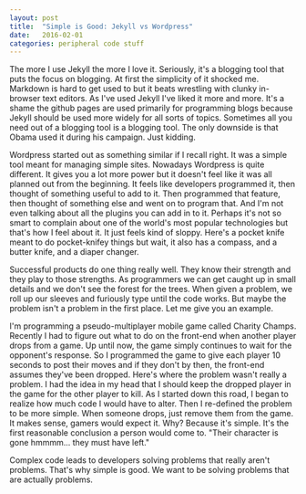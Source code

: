 ```yaml
---
layout: post
title:  "Simple is Good: Jekyll vs Wordpress"
date:   2016-02-01
categories: peripheral code stuff
---
```

The more I use Jekyll the more I love it. Seriously, it's a blogging tool that
puts the focus on blogging. At first the simplicity of it shocked me. Markdown is
hard to get used to but it beats wrestling with clunky in-browser text editors.
As I've
used Jekyll I've liked it more and more. It's a shame the github pages are
used primarily for programming blogs because Jekyll should be used more widely
 for all sorts of topics. Sometimes all you need out of a blogging tool is a
 blogging tool. The only downside is that Obama used it during his campaign.
 Just kidding.

Wordpress started out as something similar if I recall right. It was a simple
tool meant for managing simple sites. Nowadays Wordpress is quite different.
It gives you a lot more power but it doesn't feel like it was all planned out
from the beginning. It feels like
developers programmed it, then thought of something useful to add to it. Then
programmed that feature, then thought of something else and went on to program
that. And I'm not even talking about all the plugins you can add in to it. Perhaps it's not
so smart to complain about one of the world's most popular technologies but
that's how I feel about it. It just feels kind of sloppy.
Here's a pocket knife meant to do pocket-knifey things but wait, it also
has a compass, and a butter knife, and a diaper changer.

Successful products do one thing really well. They know their strength and they
play to those strengths. As programmers we can get caught up in small details
and we don't see the forest for the trees. When given a problem, we roll up
our sleeves and furiously type until the code works. But maybe the problem isn't
a problem in the first place. Let me give you an example.

I'm programming a pseudo-multiplayer mobile game called Charity Champs. Recently
I had to figure out what to do on the front-end when another player drops from
a game. Up until now, the game simply continues to wait for the opponent's
response. So I programmed the game to give each player 10 seconds to post
their moves and if they don't by then, the front-end assumes they've been
dropped. Here's where the problem wasn't really a problem. I had the idea in my
head that I should keep the dropped player in the game for the other player to
kill. As I started down this road, I began to realize how much code I would
have to alter. Then I re-defined the problem to be more simple. When someone
drops, just remove them from the game. It makes sense, gamers would expect it.
Why? Because it's simple. It's the first reasonable conclusion a person would
come to. "Their character is gone hmmmm... they must have left."

Complex code leads to developers solving problems that really aren't problems.
That's why simple is good. We want to be solving problems that are actually
problems.
